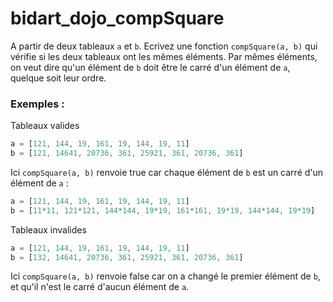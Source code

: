 # bidart_dojo_compSquare

A partir de deux tableaux `a` et `b`. Ecrivez une fonction `compSquare(a, b)` qui vérifie si les deux tableaux ont les mêmes éléments. Par mêmes éléments, on veut dire qu'un élément de `b` doit être le carré d'un élément de `a`, quelque soit leur ordre.   

### Exemples :   

Tableaux valides
```javascript
a = [121, 144, 19, 161, 19, 144, 19, 11]  
b = [121, 14641, 20736, 361, 25921, 361, 20736, 361]
```
Ici `compSquare(a, b)` renvoie true car chaque élément de `b` est un carré d'un élément de `a` :
```javascript
a = [121, 144, 19, 161, 19, 144, 19, 11] 
b = [11*11, 121*121, 144*144, 19*19, 161*161, 19*19, 144*144, 19*19]
```

Tableaux invalides   
```javascript
a = [121, 144, 19, 161, 19, 144, 19, 11]  
b = [132, 14641, 20736, 361, 25921, 361, 20736, 361]
```
Ici `compSquare(a, b)` renvoie false car on a changé le premier élément de `b`, et qu'il n'est le carré d'aucun élément de `a`.
